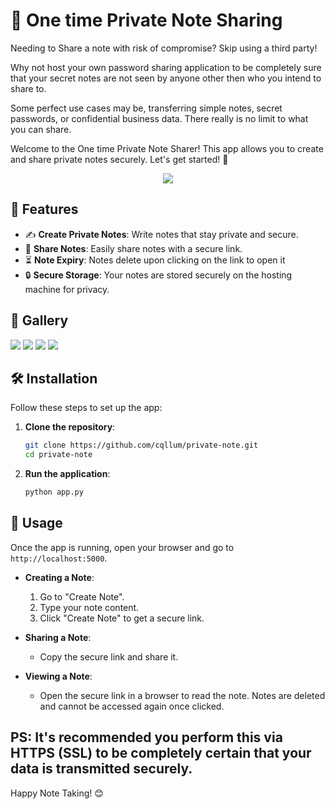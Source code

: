 

# 📝 One time Private Note Sharing


Needing to Share a note with risk of compromise? Skip using a third party!

Why not host your own password sharing application to be completely sure that your secret notes are not seen by anyone other then who you intend to share to.

Some perfect use cases may be, transferring simple notes, secret passwords, or confidential business data. There really is no limit to what you can share.

Welcome to the One time Private Note Sharer! This app allows you to create and share private notes securely. Let's get started! 🚀

<div align="center">
  <img src="https://i.imgur.com/d6Y8ESr.png"><br>
</div>


## 🌟 Features

- ✍️ **Create Private Notes**: Write notes that stay private and secure.
- 🔗 **Share Notes**: Easily share notes with a secure link.
- ⏳ **Note Expiry**: Notes delete upon clicking on the link to open it
- 🔒 **Secure Storage**: Your notes are stored securely on the hosting machine for privacy.

## 👋 Gallery 
<img src="https://i.imgur.com/F4yGqQl.png">
<img src="https://i.imgur.com/cCcySiB.png">
<img src="https://i.imgur.com/g8HCEyF.png">
<img src="https://i.imgur.com/17s3v2R.png">

## 🛠️ Installation

Follow these steps to set up the app:

1. **Clone the repository**:
    ```bash
    git clone https://github.com/cqllum/private-note.git
    cd private-note
    ```

2. **Run the application**:
    ```bash
    python app.py
    ```

## 🚀 Usage

Once the app is running, open your browser and go to `http://localhost:5000`.

- **Creating a Note**:
    1. Go to "Create Note".
    2. Type your note content.
    3. Click "Create Note" to get a secure link.

- **Sharing a Note**:
    - Copy the secure link and share it.

- **Viewing a Note**:
    - Open the secure link in a browser to read the note. Notes are deleted and cannot be accessed again once clicked.

## PS: It's recommended you perform this via HTTPS (SSL) to be completely certain that your data is transmitted securely.


Happy Note Taking! 😊
